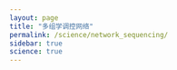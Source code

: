```yaml
---
layout: page
title: "多组学调控网络"
permalink: /science/network_sequencing/
sidebar: true
science: true
---
```


